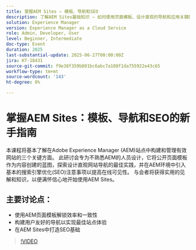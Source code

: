 ```yaml
---
title: 掌握AEM Sites — 模板、导航和SEO
description: 了解AEM Sites基础知识 — 如何使用页面模板、设计直观的导航和应用关键的SEO实践来提高可视性和网站性能。
solution: Experience Manager
version: Experience Manager as a Cloud Service
role: Admin, Developer, User
level: Beginner, Intermediate
doc-type: Event
duration: 2025
last-substantial-update: 2025-06-27T00:00:00Z
jira: KT-18431
source-git-commit: f9e38f359b801bc6abc7a108f1da755922e43c65
workflow-type: tm+mt
source-wordcount: '143'
ht-degree: 0%

---
```



# 掌握AEM Sites：模板、导航和SEO的新手指南

本课程将基本了解在Adobe Experience Manager (AEM)站点中构建和管理有效网站的三个关键方面。 此研讨会专为不熟悉AEM的人员设计，它将公开页面模板作为内容创建的蓝图，探索设计直观网站导航的最佳实践，并在AEM环境中引入基本的搜索引擎优化(SEO)注意事项以提高在线可见性。 与会者将获得实用的见解和知识，以便满怀信心地开始使用AEM Sites。

## 主要讨论点：

* 使用AEM页面模板解锁效率和一致性
* 构建用户友好的导航以实现最佳站点体验
* 在AEM Sites中打造SEO基础

>[!VIDEO](https://video.tv.adobe.com/v/3464325/?learn=on&enablevpops&captions=chi_hans)
